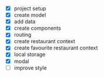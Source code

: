- [x] project setup
- [x] create model
- [x] add data
- [x] create components
- [x] routing
- [x] create restaurant context
- [x] create favourite restaurant context
- [x] local storage
- [x] modal
- [ ] improve style
